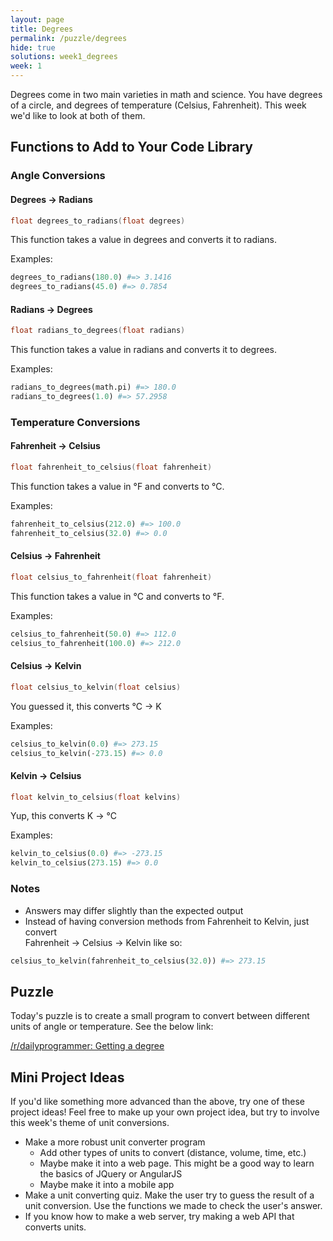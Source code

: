 ```yaml
---
layout: page
title: Degrees
permalink: /puzzle/degrees
hide: true
solutions: week1_degrees
week: 1
---
```


Degrees come in two main varieties in math and science. You have
degrees of a circle, and degrees of temperature (Celsius, Fahrenheit).
This week we'd like to look at both of them.

## Functions to Add to Your Code Library

### Angle Conversions

#### Degrees → Radians

```c
float degrees_to_radians(float degrees)
```

This function takes a value in degrees and converts it
to radians.

Examples:

```python
degrees_to_radians(180.0) #=> 3.1416
degrees_to_radians(45.0) #=> 0.7854
```

#### Radians → Degrees

```c
float radians_to_degrees(float radians)
```

This function takes a value in radians and converts it to
degrees.

Examples:

```python
radians_to_degrees(math.pi) #=> 180.0
radians_to_degrees(1.0) #=> 57.2958
```

### Temperature Conversions

#### Fahrenheit → Celsius

```c
float fahrenheit_to_celsius(float fahrenheit)
```

This function takes a value in °F and converts to °C.

Examples:

```python
fahrenheit_to_celsius(212.0) #=> 100.0
fahrenheit_to_celsius(32.0) #=> 0.0
```

#### Celsius → Fahrenheit

```c
float celsius_to_fahrenheit(float fahrenheit)
```

This function takes a value in °C and converts to °F.

Examples:

```python
celsius_to_fahrenheit(50.0) #=> 112.0
celsius_to_fahrenheit(100.0) #=> 212.0
```

#### Celsius → Kelvin

```c
float celsius_to_kelvin(float celsius)
```

You guessed it, this converts °C → K

Examples:

```python
celsius_to_kelvin(0.0) #=> 273.15
celsius_to_kelvin(-273.15) #=> 0.0
```

#### Kelvin → Celsius

```c
float kelvin_to_celsius(float kelvins)
```

Yup, this converts K → °C

Examples:

```python
kelvin_to_celsius(0.0) #=> -273.15
kelvin_to_celsius(273.15) #=> 0.0
```

### Notes

* Answers may differ slightly than the expected output
* Instead of having conversion methods from Fahrenheit to Kelvin,
just convert  
Fahrenheit → Celsius → Kelvin like so:

```python
celsius_to_kelvin(fahrenheit_to_celsius(32.0)) #=> 273.15
```

## Puzzle

Today's puzzle is to create a small program to convert between different units
of angle or temperature. See the below link:

[/r/dailyprogrammer: Getting a degree](https://www.reddit.com/r/dailyprogrammer/comments/4q35ip/20160627_challenge_273_easy_getting_a_degree/)

## Mini Project Ideas

If you'd like something more advanced than the above, try one of these
project ideas! Feel free to make up your own project idea, but try to involve
this week's theme of unit conversions.

* Make a more robust unit converter program
    * Add other types of units to convert (distance, volume, time, etc.)
    * Maybe make it into a web page. This might be a good way to learn the
        basics of JQuery or AngularJS
    * Maybe make it into a mobile app
* Make a unit converting quiz. Make the user try to guess the result of
    a unit conversion. Use the functions we made to check the user's answer.
* If you know how to make a web server, try making a web API that converts
    units.
